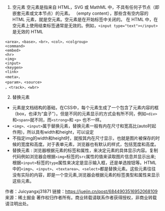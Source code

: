 1. 空元素
空元素是指来自 HTML，SVG 或 MathML 中，不具有任何子节点（即嵌套元素或文本节点）的元素。
（empty content），那些含有空内容的 HTML 元素，就是空元素。空元素是在开始标签中关闭的。
在 HTML 中，在空元素上使用结束标签通常是无效的。例如，```<input type="text"></input>``` 是无效的 HTML
```
<area>，<base>，<br>，<col>，<colgroup>
<command>
<embed>
<hr>
<img>
<input>
<keygen>
<link>
<meta>，
<param>，<source>
，<track>，<wbr>
```
2. 替换元素
- 元素是文档结构的基础，在CSS中，每个元素生成了一个包含了元素内容的框（box，也译为“盒子”）。但是不同的元素显示的方式会有所不同，例如```<div>```和```<span>```就不同，而```<strong>```和 ```<p>``` 也不一样。
- ```<img>、<input>```属于替换元素，替换元素一般有内在尺寸和宽高比(auto时起作用)，所以具有width和height，可以设定
- 不指定img的width和height时，就按其内在尺寸显示，也就是图片被保存的时候的宽度和高度。对于表单元素，浏览器也有默认的样式，包括宽度和高度。
- 替换元素 : 浏览器根据元素的标签和属性，来决定元素的具体显示内容。复制代码例如浏览器会根据```<img>```标签的```src```属性的值来读取图片信息并显示出来;根据```<input>```标签的```type```属性来决定是显示输入框，还是单选按钮等。HTML中的```<img>```、```<input>```、```<textarea>```、```<select>```都是替换元素。这些元素往往没有实际的内容，即是一个空元素,浏览器会根据元素的标签类型和属性来显示这些元素。

作者：Juicyangxj31871
链接：https://juejin.cn/post/6844903516952068109
来源：稀土掘金
著作权归作者所有。商业转载请联系作者获得授权，非商业转载请注明出处。